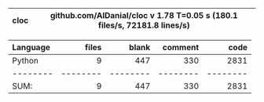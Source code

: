 cloc|github.com/AlDanial/cloc v 1.78  T=0.05 s (180.1 files/s, 72181.8 lines/s)
--- | ---

Language|files|blank|comment|code
:-------|-------:|-------:|-------:|-------:
Python|9|447|330|2831
--------|--------|--------|--------|--------
SUM:|9|447|330|2831
